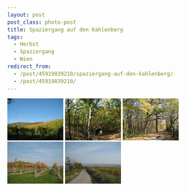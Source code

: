 ```yaml
---
layout: post
post_class: photo-post
title: Spaziergang auf den Kahlenberg
tags:
  - Herbst
  - Spaziergang
  - Wien
redirect_from:
  - /post/45919839210/spaziergang-auf-den-kahlenberg/
  - /post/45919839210/
---
```

[![](/photos/2008-10-19-01-th.jpg)](/photos/2008-10-19-01-hd.jpg)
[![](/photos/2008-10-19-02-th.jpg)](/photos/2008-10-19-02-hd.jpg)
[![](/photos/2008-10-19-03-th.jpg)](/photos/2008-10-19-03-hd.jpg)
[![](/photos/2008-10-19-04-th.jpg)](/photos/2008-10-19-04-hd.jpg)
[![](/photos/2008-10-19-05-th.jpg)](/photos/2008-10-19-05-hd.jpg)
